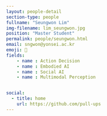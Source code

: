 ```yaml
---
layout: people-detail
section-type: people
fullname: "Seungwon Lim"
img-filename: lim_seungwon.jpg
position: "Master Student"
permalink: people/seungwon.html
email: sngwon@yonsei.ac.kr
emoji: 🤗
fields:
    - name : Action Decision
    - name : Embodied AI
    - name : Social AI
    - name : Multimodal Perception


social:
  - title: home
    url: https://github.com/pull-ups
---
```



